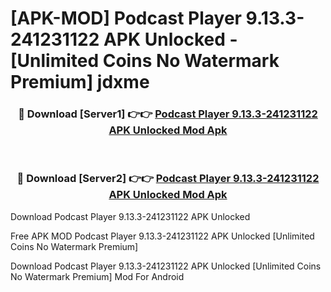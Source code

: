 # [APK-MOD] Podcast Player 9.13.3-241231122 APK Unlocked - [Unlimited Coins No Watermark Premium] jdxme



<div align="center">
<h3>🔴 Download [Server1] 👉👉 <a href="https://momento.my/?title=Podcast_Player_9.13.3-241231122_APK_Unlocked">Podcast Player 9.13.3-241231122 APK Unlocked Mod Apk</a></h3><br>

<h3>🔴 Download [Server2] 👉👉 <a href="https://momento.my/?title=Podcast_Player_9.13.3-241231122_APK_Unlocked">Podcast Player 9.13.3-241231122 APK Unlocked Mod Apk</a></h3>
</div>



Download Podcast Player 9.13.3-241231122 APK Unlocked 

Free APK MOD Podcast Player 9.13.3-241231122 APK Unlocked [Unlimited Coins No Watermark Premium]

Download Podcast Player 9.13.3-241231122 APK Unlocked [Unlimited Coins No Watermark Premium] Mod For Android
